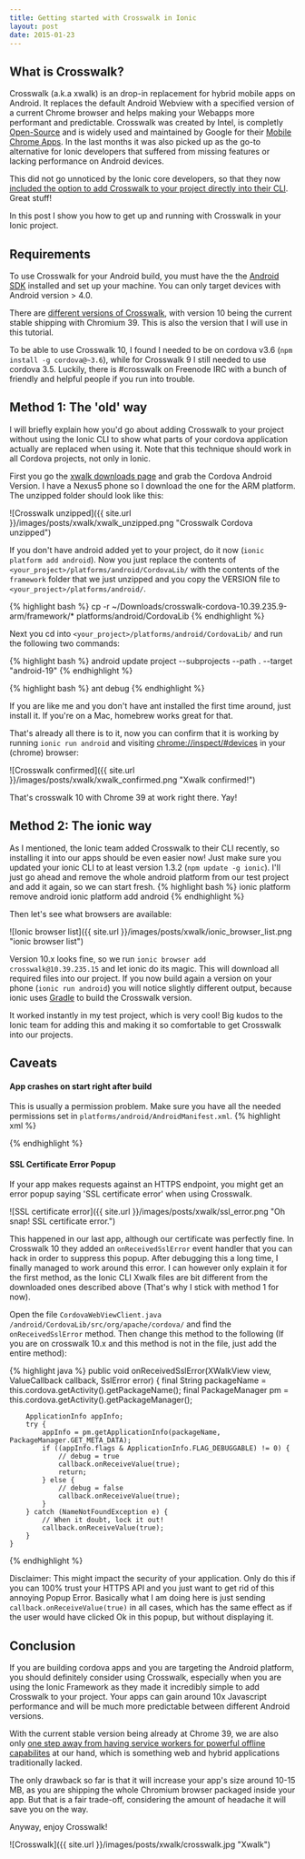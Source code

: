 ```yaml
---
title: Getting started with Crosswalk in Ionic
layout: post
date: 2015-01-23
---
```


## What is Crosswalk?

Crosswalk (a.k.a xwalk) is an drop-in replacement for hybrid mobile apps on Android. It replaces the default Android Webview with a specified version of a current Chrome browser and helps making your Webapps more performant and predictable. Crosswalk was created by Intel, is completly [Open-Source](https://github.com/crosswalk-project/crosswalk) and is widely used and maintained by Google for their [Mobile Chrome Apps](https://github.com/MobileChromeApps/mobile-chrome-apps).
In the last months it was also picked up as the go-to alternative for Ionic developers that suffered from missing features or lacking performance on Android devices.

This did not go unnoticed by the Ionic core developers, so that they now [included the option to add Crosswalk to your project directly into their CLI](http://ionicframework.com/blog/crosswalk-comes-to-ionic). Great stuff!

In this post I show you how to get up and running with Crosswalk in your Ionic project.

## Requirements
To use Crosswalk for your Android build, you must have the the [Android SDK](http://developer.android.com/sdk/index.html) installed and set up your machine. You can only target devices with Android version > 4.0.

There are [different versions of Crosswalk](https://crosswalk-project.org/documentation/downloads.html), with version 10 being the current stable shipping with Chromium  39. This is also the version that I will use in this tutorial.

To be able to use Crosswalk 10, I found I needed to be on cordova v3.6 (`npm install -g cordova@~3.6`), while for Crosswalk 9 I still needed to use cordova 3.5. Luckily, there is #crosswalk on Freenode IRC with a bunch of friendly and helpful people if you run into trouble.

## Method 1: The 'old' way
I will briefly explain how you'd go about adding Crosswalk to your project without using the Ionic CLI to show what parts of your cordova application actually are replaced when using it. Note that this technique should work in all Cordova projects, not only in Ionic.

First you go the [xwalk downloads page](https://crosswalk-project.org/documentation/downloads.html) and grab the Cordova Android Version. I have a Nexus5 phone so I download the one for the ARM platform. The unzipped folder should look like this:

![Crosswalk unzipped]({{ site.url }}/images/posts/xwalk/xwalk_unzipped.png "Crosswalk Cordova unzipped")

If you don't have android added yet to your project, do it now (`ionic platform add android`). Now you just replace the contents of `<your_project>/platforms/android/CordovaLib/` with the contents of the `framework` folder that we just unzipped and you copy the VERSION file to `<your_project>/platforms/android/`.

{% highlight bash %}
cp -r ~/Downloads/crosswalk-cordova-10.39.235.9-arm/framework/* platforms/android/CordovaLib
{% endhighlight %}

Next you cd into `<your_project>/platforms/android/CordovaLib/` and run the following two commands:

{% highlight bash %}
android update project --subprojects --path . --target "android-19"
{% endhighlight %}

{% highlight bash %}
ant debug
{% endhighlight %}

If you are like me and you don't have ant installed the first time around, just install it. If you're on a Mac, homebrew works great for that.

That's already all there is to it, now you can confirm that it is working by running `ionic run android` and visiting [chrome://inspect/#devices](chrome://inspect/#devices) in your (chrome) browser:

![Crosswalk confirmed]({{ site.url }}/images/posts/xwalk/xwalk_confirmed.png "Xwalk confirmed!")

That's crosswalk 10 with Chrome 39 at work right there. Yay!


## Method 2: The ionic way
As I mentioned, the Ionic team added Crosswalk to their CLI recently, so installing it into our apps should be even easier now! Just make sure you updated your ionic CLI to at least version 1.3.2 (`npm update -g ionic`). I'll just go ahead and remove the whole android platform from our test project and add it again, so we can start fresh.
{% highlight bash %}
ionic platform remove android
ionic platform add android
{% endhighlight %}

Then let's see what browsers are available:

![Ionic browser list]({{ site.url }}/images/posts/xwalk/ionic_browser_list.png "ionic browser list")

Version 10.x looks fine, so we run `ionic browser add crosswalk@10.39.235.15` and let ionic do its magic. This will download all required files into our project. If you now build again a version on your phone (`ionic run android`) you will notice slightly different output, because ionic uses [Gradle](https://www.gradle.org/) to build the Crosswalk version.

It worked instantly in my test project, which is very cool! Big kudos to the Ionic team for adding this and making it so comfortable to get Crosswalk into our projects.

## Caveats

#### App crashes on start right after build
This is usually a permission problem. Make sure you have all the needed permissions set in `platforms/android/AndroidManifest.xml`.
{% highlight xml %}
<!-- you'll most likely always need these -->
<uses-permission android:name="android.permission.INTERNET" />
<uses-permission android:name="android.permission.ACCESS_WIFI_STATE" />
<uses-permission android:name="android.permission.ACCESS_NETWORK_STATE" />

<!-- these you might need depending on what you are doing -->
<uses-permission android:name="android.permission.WRITE_EXTERNAL_STORAGE" />
<uses-permission android:name="android.permission.RECEIVE_BOOT_COMPLETED" />
<uses-permission android:name="android.permission.VIBRATE" />
{% endhighlight %}

#### SSL Certificate Error Popup
If your app makes requests against an HTTPS endpoint, you might get an error popup saying 'SSL certificate error' when using Crosswalk.

![SSL certificate error]({{ site.url }}/images/posts/xwalk/ssl_error.png "Oh snap! SSL certificate error.")

This happened in our last app, although our certificate was perfectly fine. In Crosswalk 10 they added an `onReceivedSslError` event handler that you can hack in order to suppress this popup. After debugging this a long time, I finally  managed to work around this error. I can however only explain it for the first method, as the Ionic CLI Xwalk files are bit different from the downloaded ones described above (That's why I stick with method 1 for now).

Open the file `CordovaWebViewClient.java` `/android/CordovaLib/src/org/apache/cordova/` and find the `onReceivedSslError` method. Then change this method to the following (If you are on crosswalk 10.x and this method is not in the file, just add the entire method):

{% highlight java %}
public void onReceivedSslError(XWalkView view, ValueCallback<Boolean> callback, SslError error) {
        final String packageName = this.cordova.getActivity().getPackageName();
        final PackageManager pm = this.cordova.getActivity().getPackageManager();

        ApplicationInfo appInfo;
        try {
            appInfo = pm.getApplicationInfo(packageName, PackageManager.GET_META_DATA);
            if ((appInfo.flags & ApplicationInfo.FLAG_DEBUGGABLE) != 0) {
                // debug = true
                callback.onReceiveValue(true);
                return;
            } else {
                // debug = false
                callback.onReceiveValue(true);
            }
        } catch (NameNotFoundException e) {
            // When it doubt, lock it out!
            callback.onReceiveValue(true);
        }
    }
{% endhighlight %}

Disclaimer: This might impact the security of your application. Only do this if you can 100% trust your HTTPS API and you just want to get rid of this annoying Popup Error. Basically what I am doing here is just sending `callback.onReceiveValue(true)` in all cases, which has the same effect as if the user would have clicked Ok in this popup, but without displaying it.

## Conclusion
If you are building cordova apps and you are targeting the Android platform, you should definitely consider using Crosswalk, especially when you are using the Ionic Framework as they made it incredibly simple to add Crosswalk to your project. Your apps can gain around 10x Javascript performance and will be much more predictable between different Android versions.

With the current stable version being already at Chrome 39, we are also only [one step away from having service workers for powerful offline capabilites](http://blog.chromium.org/2014/12/chrome-40-beta-powerful-offline-and.html) at our hand, which is something web and hybrid applications traditionally lacked.

The only drawback so far is that it will increase your app's size around 10-15 MB, as you are shipping the whole Chromium browser packaged inside your app. But that is a fair trade-off, considering the amount of headache it will save you on the way.

Anyway, enjoy Crosswalk!

![Crosswalk]({{ site.url }}/images/posts/xwalk/crosswalk.jpg "Xwalk")

